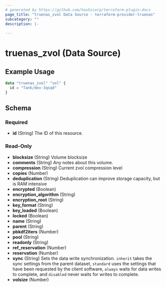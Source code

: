 ```yaml
---
# generated by https://github.com/hashicorp/terraform-plugin-docs
page_title: "truenas_zvol Data Source - terraform-provider-truenas"
subcategory: ""
description: |-
  
---
```


# truenas_zvol (Data Source)



## Example Usage

```terraform
data "truenas_zvol" "vol" {
  id = "Tank/dev-3qsqd"
}
```

<!-- schema generated by tfplugindocs -->
## Schema

### Required

- **id** (String) The ID of this resource.

### Read-Only

- **blocksize** (String) Volume blocksize
- **comments** (String) Any notes about this volume.
- **compression** (String) Current zvol compression level
- **copies** (Number)
- **deduplication** (String) Deduplication can improve storage capacity, but is RAM intensive
- **encrypted** (Boolean)
- **encryption_algorithm** (String)
- **encryption_root** (String)
- **key_format** (String)
- **key_loaded** (Boolean)
- **locked** (Boolean)
- **name** (String)
- **parent** (String)
- **pbkdf2iters** (Number)
- **pool** (String)
- **readonly** (String)
- **ref_reservation** (Number)
- **reservation** (Number)
- **sync** (String) Sets the data write synchronization. `inherit` takes the sync settings from the parent dataset, `standard` uses the settings that have been requested by the client software, `always` waits for data writes to complete, and `disabled` never waits for writes to complete.
- **volsize** (Number)


